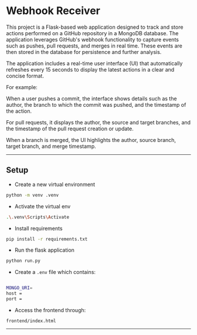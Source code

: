 # Webhook Receiver

This project is a Flask-based web application designed to track and store actions performed on a GitHub repository in a MongoDB database. The application leverages GitHub's webhook functionality to capture events such as pushes, pull requests, and merges in real time. These events are then stored in the database for persistence and further analysis.

The application includes a real-time user interface (UI) that automatically refreshes every 15 seconds to display the latest actions in a clear and concise format. 

For example:

When a user pushes a commit, the interface shows details such as the author, the branch to which the commit was pushed, and the timestamp of the action.

For pull requests, it displays the author, the source and target branches, and the timestamp of the pull request creation or update.

When a branch is merged, the UI highlights the author, source branch, target branch, and merge timestamp.

*******************

## Setup

* Create a new virtual environment

```bash
python -m venv .venv
```

* Activate the virtual env

```bash
.\.venv\Scripts\Activate
```

* Install requirements

```bash
pip install -r requirements.txt
```

* Run the flask application

```bash
python run.py
```
* Create a `.env` file which contains:
```bash

MONGO_URI=
host =
port =
```
  
* Access the frontend through:
  
`frontend/index.html`

*******************
